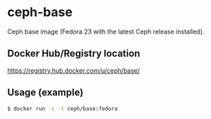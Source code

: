 # ceph-base

Ceph base image (Fedora 23 with the latest Ceph release installed).

## Docker Hub/Registry location

<https://registry.hub.docker.com/u/ceph/base/>

## Usage (example)

```bash
$ docker run -i -t ceph/base:fedora
```
